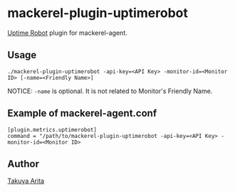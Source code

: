 mackerel-plugin-uptimerobot
=====================

[Uptime Robot](https://uptimerobot.com) plugin for mackerel-agent.

## Usage

```shell
./mackerel-plugin-uptimerobot -api-key=<API Key> -monitor-id=<Monitor ID> [-name=<Friendly Name>]
```

NOTICE: `-name` is optional. It is not related to Monitor's Friendly Name.

## Example of mackerel-agent.conf

```
[plugin.metrics.uptimerobot]
command = "/path/to/mackerel-plugin-uptimerobot -api-key=<API Key> -monitor-id=<Monitor ID>
```

## Author

[Takuya Arita](https://github.com/ariarijp)
